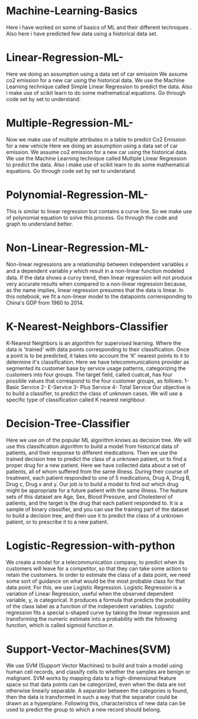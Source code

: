 # Machine-Learning-Basics
Here i have worked on some of basics of ML and their different techniques . Also here i have predicted few data using a historical data set.

# Linear-Regression-ML-
Here we doing an assumption using a data set of car emission 
We assume co2 emission for a new car using the historical data. 
We use the Machine Learning technique called Simple Linear Regression to predict the data.
Also i make use of scikit learn to do some mathematical equations. 
Go through code set by set to understand.


# Multiple-Regression-ML-
Now we make use of multiple attributes in a table to predict Co2 Emission for a new vehicle
Here we doing an assumption using a data set of car emission.
We assume co2 emission for a new car using the historical data.
We use the Machine Learning technique called Multiple Linear Regression to predict the data.
Also i make use of scikit learn to do some mathematical equations.
Go through code set by set to understand.

# Polynomial-Regression-ML-
This is similar to linear regression but contains a curve line.
So we make use of polynomial equation to solve this process.
Go through the code and graph to understand better.

# Non-Linear-Regression-ML-
Non-linear regressions are a relationship between independent variables 𝑥 and a dependent variable 𝑦 which result in a non-linear function modeled data.
If the data shows a curvy trend, then linear regression will not produce very accurate results when compared to a non-linear regression because, as the name implies, linear regression presumes that the data is linear.
In this notebook, we fit a non-linear model to the datapoints corrensponding to China's GDP from 1960 to 2014.

# K-Nearest-Neighbors-Classifier
K-Nearest Neighbors is an algorithm for supervised learning.
Where the data is 'trained' with data points corresponding to their classification.
Once a point is to be predicted, it takes into account the 'K' nearest points to it to determine it's classification.
Here we have telecommunications provider as segmented its customer base by service usage patterns, categorizing the customers into four groups.
The target field, called custcat, has four possible values that correspond to the four customer groups, as follows: 1- Basic Service 2- E-Service 3- Plus Service 4- Total Service
Our objective is to build a classifier, to predict the class of unknown cases. We will use a specific type of classification called K nearest neighbour.

# Decision-Tree-Classifier
Here we use on of the popular ML algorithm knows as decision tree.
We will use this classification algorithm to build a model from historical data of patients, and their response to different medications.
Then we use the trained decision tree to predict the class of a unknown patient, or to find a proper drug for a new patient.
Here we have collected data about a set of patients, all of whom suffered from the same illness.
During their course of treatment, each patient responded to one of 5 medications, Drug A, Drug B, Drug c, Drug x and y.
Our job is to build a model to find out which drug might be appropriate for a future patient with the same illness.
The feature sets of this dataset are Age, Sex, Blood Pressure, and Cholesterol of patients, and the target is the drug that each patient responded to.
It is a sample of binary classifier, and you can use the training part of the dataset to build a decision tree, and then use it to predict the class of a unknown patient, or to prescribe it to a new patient.

# Logistic-Regression-with-python
We create a model for a telecommunication company, to predict when its customers will leave for a competitor, so that they can take some action to retain the customers.
In order to estimate the class of a data point, we need some sort of guidance on what would be the most probable class for that data point. For this, we use Logistic Regression.
Logistic Regression is a variation of Linear Regression, useful when the observed dependent variable, y, is categorical.
It produces a formula that predicts the probability of the class label as a function of the independent variables.
Logistic regression fits a special s-shaped curve by taking the linear regression and transforming the numeric estimate into a probability with the following function, which is called sigmoid function 𝜎.

# Support-Vector-Machines(SVM)
We use SVM (Support Vector Machines) to build and train a model using human cell records, and classify cells to whether the samples are benign or malignant.
SVM works by mapping data to a high-dimensional feature space so that data points can be categorized, even when the data are not otherwise linearly separable.
A separator between the categories is found, then the data is transformed in such a way that the separator could be drawn as a hyperplane.
Following this, characteristics of new data can be used to predict the group to which a new record should belong.
